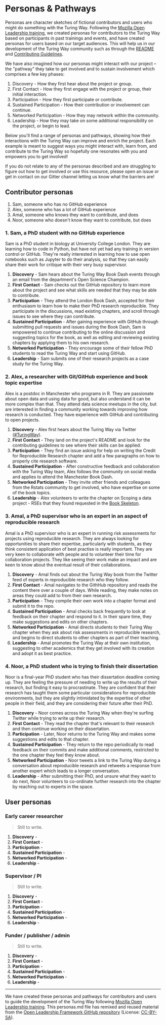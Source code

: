 # Personas & Pathways

Personas are character sketches of fictional contributors and users who might do something with the Turing Way.
Following the [Mozilla Open Leadership training](https://mozilla.github.io/open-leadership-training-series/articles/building-communities-of-contributors/bring-on-contributors-using-personas-and-pathways/), we created personas for contributors to the Turing Way based on participants in past trainings and events, and have created personas for users based on our target audiences.
This will help us in our development of the Turing Way community such as through the [README](https://github.com/alan-turing-institute/the-turing-way/blob/master/README.md) and [Contributing Guidelines](https://github.com/alan-turing-institute/the-turing-way/blob/master/CONTRIBUTING.md).

We have also imagined how our personas might interact with our project – the "pathway" they take to get involved and to sustain involvement which comprises a few key phases:

1. Discovery - How they first hear about the project or group.
2. First Contact - How they first engage with the project or group, their initial interaction.
3. Participation - How they first participate or contribute.
4. Sustained Participation - How their contribution or involvement can continue.
5. Networked Participation - How they may network within the community.
6. Leadership - How they may take on some additional responsibility on the project, or begin to lead.

Below you'll find a range of personas and pathways, showing how their interactions with the Turing Way can improve and enrich the project.
Each example is meant to suggest ways you might interact with, learn from, and contribute to the Turing Way so hopefully one resonates with you and empowers you to get involved!

If you do not relate to any of the personas described and are struggling to figure out how to get involved or use this resource, please open an issue or get in contact on our Gitter channel letting us know what the barriers are!

## Contributor personas

1. Sam, someone who has no GitHub experience
2. Alex, someone who has a lot of GitHub experience
3. Amal, someone who knows they want to contribute, and does
4. Noor, someone who doesn't know they want to contribute, but does

### 1. Sam, a PhD student with no GitHub experience

Sam is a PhD student in biology at University College London.
They are learning how to code in Python, but have not yet had any training in version control or GitHub.
They're really interested in learning how to use open notebooks such as Jupyter to do their analysis, so that they can easily share their work for critique with their very busy supervisor.

1. **Discovery** - Sam hears about the Turing Way Book Dash events through an email from the department's Open Science Champion.
2. **First Contact** - Sam checks out the GitHub repository to learn more about the project and see what skills are needed that they may be able to contribute.
3. **Participation** - They attend the London Book Dash, accepted for their enthusiasm to learn how to make their PhD research reproducible. They participate in the discussions, read existing chapters, and scroll through issues to see where they can contribute.
4. **Sustained Participation** - After gaining experience with GitHub through submitting pull requests and issues during the Book Dash, Sam is empowered to continue contributing to the online discussion and suggesting topics for the book, as well as editing and reviewing existing chapters by applying them to his own research.
5. **Networked Participation** - They encourage some of their fellow PhD students to read the Turing Way and start using GitHub.
6. **Leadership** - Sam submits one of their research projects as a case study for the Turing Way.



###  2. Alex, a researcher with Git/GitHub experience and book topic expertise

Alex is a postdoc in Manchester who programs in R.
They are passionate about open data and using data for good, but also understand it can be more complex than that.
They attend data science meetups in the city, but are interested in finding a community working towards improving how research is conducted.
They have experience with GitHub and contributing to open projects.

1. **Discovery** - Alex first hears about the Turing Way via Twitter ([#TuringWay](https://twitter.com/search?q=%23TuringWay&src=typed_query)).
2. **First Contact** - They land on the project's README and look for the contributing guidelines to see where their skills can be applied.
3. **Participation** - They find an issue asking for help on writing the Credit for Reproducible Research chapter and add a few paragraphs on how to properly cite research software.
4. **Sustained Participation** - After constructive feedback and collaboration with the Turing Way team, Alex follows the community on social media and applies to attend the Manchester Book Dash.
5. **Networked Participation** - They invite other friends and colleagues from the Rstats community to get involved, who have expertise on some of the book topics.
6. **Leadership** - Alex volunteers to write the chapter on Scoping a data project - RSEs that they found requested in the [Book Skeleton](https://github.com/alan-turing-institute/the-turing-way/blob/master/book_skeleton.md).



### 3. Amal, a PhD supervisor who is an expert in an aspect of reproducible research

Amal is a PhD supervisor who is an expert in running risk assessments for projects using reproducible research. 
They are always looking for opportunities to share their expertise, particularly with students, as they think consistent application of best practise is really important. 
They are very keen to collaborate with people and to volunteer their time for collaboration projects. 
They like seeing their work make an impact and are keen to know about the eventual result of their collaborations.

1. **Discovery** - Amal finds out about the Turing Way book from the Twitter feed of experts in reproducible research who they follow. 
2. **First Contact** - Amal navigates to the GithHub repository and reads the content there over a couple of days. While reading, they make notes on areas they could add to from their own research.
3. **Participation** - They compile their own work into a chapter format and submit it to the repo.
4. **Sustained Participation** - Amal checks back frequently to look at feedback on their chapter and respond to it. In their spare time, they make suggestions and edits on other chapters.
5. **Networked Participation** - Amal directs students to their Turing Way chapter when they ask about risk assessments in reproducible research, and begins to direct students to other chapters as part of their teaching.
6. **Leadership** - Amal promotes the Turing Way at their own institution, suggesting to other academics that they get involved with its creation and adopt it as best practice.



###  4. Noor, a PhD student who is trying to finish their dissertation

Noor is a final-year PhD student who has their dissertation deadline coming up. 
They are feeling the pressure of needing to write up the results of their research, but finding it easy to procrastinate. 
They are confident that their research has taught them some particular considerations for reproducible environments, but they are slightly intimidated by the expertise of other people in their field, and they are considering their future after their PhD. 

1. **Discovery** - Noor comes across the Turing Way when they're surfing Twitter while trying to write up their research.
2. **First Contact** - They read the chapter that's relevant to their research and then continue working on their dissertation.
3. **Participation** - Later, Noor returns to the Turing Way and makes some suggestions and edits to that chapter.
4. **Sustained Participation** - They return to the repo periodically to read feedback on their commits and make additional comments, restricted to the one chapter they feel they know about.
5. **Networked Participation** - Noor tweets a link to the Turing Way during a conversation about reproducible research and retweets a response from another expert which leads to a longer conversation. 
6. **Leadership** - After submitting their PhD, and unsure what they want to do next, Noor volunteers to co-ordinate further research into the chapter by reaching out to experts in the space.


## User personas

### Early career researcher

> Still to write.

1. **Discovery** -
2. **First Contact** -
3. **Participation** -
4. **Sustained Participation** -
5. **Networked Participation** -
6. **Leadership** -

### Supervisor / PI

> Still to write.

1. **Discovery** -
2. **First Contact** -
3. **Participation** -
4. **Sustained Participation** -
5. **Networked Participation** -
6. **Leadership** -

### Funder / publisher / admin

> Still to write.

1. **Discovery** -
2. **First Contact** -
3. **Participation** -
4. **Sustained Participation** -
5. **Networked Participation** -
6. **Leadership** -

---

We have created these personas and pathways for contributors and users to guide the development of the Turing Way following [Mozilla Open Leadership training](https://mozilla.github.io/open-leadership-training-series/articles/building-communities-of-contributors/bring-on-contributors-using-personas-and-pathways/). This personas.md file has remixed and reused material from the [Open Leadership Framework GitHub repository](https://github.com/mozilla/open-leadership-framework/blob/master/personas.md) (License: [CC-BY-SA](https://creativecommons.org/licenses/by/4.0/)).
